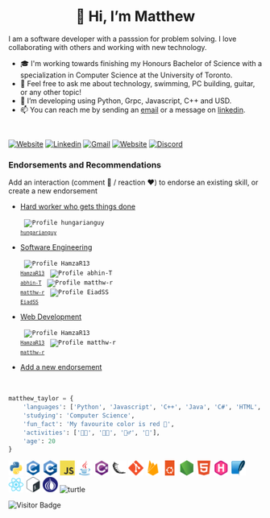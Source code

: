 <p align="center">
  <h1 align="center">👋 Hi, I’m Matthew</h1>
</p>

I am a software developer with a passsion for problem solving. I love collaborating with others and working with new technology.

- 🎓 I'm working towards finishing my Honours Bachelor of Science with a specialization in Computer Science at the University of Toronto.
- 💭 Feel free to ask me about technology, swimming, PC building, guitar, or any other topic!
- 🌱 I’m developing using Python, Grpc, Javascript, C++ and USD.
- 📫 You can reach me by sending an [email](mailto:matthew.andre.taylor@gmail.com?subject=Hello%20from%20your%20GitHub%20profile!) or a message on [linkedin](https://www.linkedin.com/in/matthew-taylor-93b113260).

<br>

[![Website](https://img.shields.io/badge/Website-matthewandretaylor.github.io-informational?style=flat-square&color=8B89CC&logo=Google-Chrome&logoColor=white)](https://matthewandretaylor.github.io)
[![Linkedin](https://img.shields.io/badge/Linkedin-Matthew_Taylor-informational?style=flat-square&color=blue&logo=linkedin&logoColor=white)](https://www.linkedin.com/in/matthew-taylor-93b113260)
[![Gmail](https://img.shields.io/badge/Gmail-matthew.andre.taylor@gmail.com-informational?style=flat-square&color=D14836&logo=gmail&logoColor=white)](mailto:matthew.andre.taylor@gmail.com)
[![Website](https://img.shields.io/badge/Flask-matthewtaylor.pythonanywhere.com-informational?style=flat-square&color=E23237&logo=flask&logoColor=white)](https://matthewtaylor.pythonanywhere.com)
[![Discord](https://img.shields.io/badge/Discord-matt_t-informational?style=flat-square&color=7289DA&logo=discord&logoColor=white)](https://discord.com/users/318497127238074379)


### Endorsements and Recommendations
Add an interaction (comment 💬 / reaction ❤) to endorse an existing skill, or create a new endorsement

<!--start:endorsements-->


- [Hard worker who gets things done](https://github.com/MatthewAndreTaylor/MatthewAndreTaylor/issues/6)

     <code> ![Profile hungarianguy](https://images.weserv.nl/?url=avatars.githubusercontent.com/u/27504876?v=4&h=30&w=30&fit=cover&mask=circle&maxage=7d) <small><a href="https://github.com/hungarianguy">hungarianguy</a></small></code>
    



- [Software Engineering](https://github.com/MatthewAndreTaylor/MatthewAndreTaylor/issues/5)

     <code> ![Profile HamzaR13](https://images.weserv.nl/?url=avatars.githubusercontent.com/u/108163846?v=4&h=30&w=30&fit=cover&mask=circle&maxage=7d) <small><a href="https://github.com/HamzaR13">HamzaR13</a></small></code>
     <code> ![Profile abhin-T](https://images.weserv.nl/?url=avatars.githubusercontent.com/u/111482202?v=4&h=30&w=30&fit=cover&mask=circle&maxage=7d) <small><a href="https://github.com/abhin-T">abhin-T</a></small></code>
     <code> ![Profile matthw-r](https://images.weserv.nl/?url=avatars.githubusercontent.com/u/77205959?v=4&h=30&w=30&fit=cover&mask=circle&maxage=7d) <small><a href="https://github.com/matthw-r">matthw-r</a></small></code>
     <code> ![Profile EiadSS](https://images.weserv.nl/?url=avatars.githubusercontent.com/u/115057163?v=4&h=30&w=30&fit=cover&mask=circle&maxage=7d) <small><a href="https://github.com/EiadSS">EiadSS</a></small></code>
    



- [Web Development](https://github.com/MatthewAndreTaylor/MatthewAndreTaylor/issues/1)

     <code> ![Profile HamzaR13](https://images.weserv.nl/?url=avatars.githubusercontent.com/u/108163846?v=4&h=30&w=30&fit=cover&mask=circle&maxage=7d) <small><a href="https://github.com/HamzaR13">HamzaR13</a></small></code>
     <code> ![Profile matthw-r](https://images.weserv.nl/?url=avatars.githubusercontent.com/u/77205959?v=4&h=30&w=30&fit=cover&mask=circle&maxage=7d) <small><a href="https://github.com/matthw-r">matthw-r</a></small></code>
    


<!--end:endorsements-->

- [Add a new endorsement](https://github.com/MatthewAndreTaylor/MatthewAndreTaylor/issues/new?assignees=&labels=&template=endorsement-template.yml&title=%5BENDORSEMENT%5D%3A+%3CSkill+that+you+are+endorsing%3E)


<br>

```python
matthew_taylor = {
    'languages': ['Python', 'Javascript', 'C++', 'Java', 'C#', 'HTML', 'CSS'],
    'studying': 'Computer Science',
    'fun_fact': 'My favourite color is red 🍎',
    'activities': ['👨‍💻', '👨‍🔬', '🏊‍♂️', '🏓'],
    'age': 20
}
```
   
<code><img height="30" alt="python" src="https://raw.githubusercontent.com/devicons/devicon/master/icons/python/python-original.svg"></code>
<code><img height="30" alt="c" src="https://raw.githubusercontent.com/devicons/devicon/master/icons/c/c-original.svg"></code>
<code><img height="30" alt="c++" src="https://raw.githubusercontent.com/devicons/devicon/master/icons/cplusplus/cplusplus-original.svg"></code>
<code><img height="30" alt="javascript" src="https://raw.githubusercontent.com/devicons/devicon/master/icons/javascript/javascript-original.svg"></code>
<code><img height="30" alt="java" src="https://raw.githubusercontent.com/devicons/devicon/master/icons/java/java-original.svg"></code>
<code><img height="30" alt="c#" src="https://raw.githubusercontent.com/devicons/devicon/master/icons/csharp/csharp-original.svg"></code>
<code><img height="30" alt="flask" src="https://raw.githubusercontent.com/devicons/devicon/master/icons/flask/flask-original.svg"></code>
<code><img height="30" alt="git" src="https://raw.githubusercontent.com/devicons/devicon/master/icons/git/git-original.svg"></code>
<code><img height="30" alt="firebase" src="https://raw.githubusercontent.com/devicons/devicon/master/icons/firebase/firebase-plain.svg"></code>
<code><img height="30" alt="ubuntu" src="https://raw.githubusercontent.com/devicons/devicon/master/icons/ubuntu/ubuntu-plain.svg"></code>
<code><img height="30" alt="nodejs" src="https://raw.githubusercontent.com/devicons/devicon/master/icons/nodejs/nodejs-original.svg"></code>
<code><img height="30" alt="html5" src="https://raw.githubusercontent.com/devicons/devicon/master/icons/html5/html5-plain.svg"></code>
<code><img height="30" alt="hugo" src="https://raw.githubusercontent.com/devicons/devicon/master/icons/hugo/hugo-original.svg"></code>
<code><img height="30" alt="sqlite" src="https://raw.githubusercontent.com/devicons/devicon/master/icons/sqlite/sqlite-original.svg"></code>
<code><img height="30" alt="react" src="https://raw.githubusercontent.com/devicons/devicon/master/icons/react/react-original.svg"></code>
<code><img height="30" alt="bash" src="https://raw.githubusercontent.com/devicons/devicon/master/icons/bash/bash-original.svg"></code>
<code><img height="30" alt="perl" src="https://raw.githubusercontent.com/devicons/devicon/master/icons/perl/perl-original.svg"></code>
<img height="40" alt="turtle" src="https://i.pinimg.com/originals/49/2a/36/492a36494fc89228bf30580f2387ff86.gif"></img>

![Visitor Badge](https://visitor-badge.laobi.icu/badge?page_id=MatthewAndreTaylor.MatthewAndreTaylor)

<!---MatthewAndreTaylor/MatthewAndreTaylor is a ✨ special ✨ repository because its `README.md` (this file) appears on your GitHub profile.
You can click the Preview link to take a look at your changes.--->
